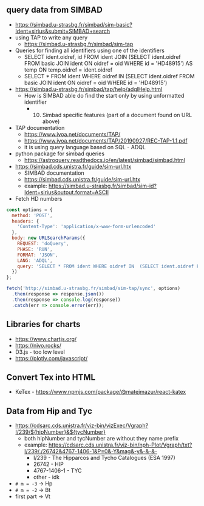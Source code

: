 ## query data from SIMBAD
- https://simbad.u-strasbg.fr/simbad/sim-basic?Ident=sirius&submit=SIMBAD+search
- using TAP to write any query
  - https://simbad.u-strasbg.fr/simbad/sim-tap
- Queries for finding all identifiers using one of the identifiers
  - SELECT ident.oidref, id FROM ident JOIN
        (SELECT ident.oidref
        FROM basic JOIN ident ON oidref = oid
        WHERE id = 'HD48915') AS temp ON temp.oidref = ident.oidref
  - SELECT * FROM ident WHERE oidref IN 
        (SELECT ident.oidref
        FROM basic JOIN ident ON oidref = oid
        WHERE id = 'HD48915')
- https://simbad.u-strasbg.fr/simbad/tap/help/adqlHelp.html
  - How is SIMBAD able do find the start only by using unformatted identifier 
    - 10. Simbad specific features (part of a document found on URL above)
- TAP documentation
  - https://www.ivoa.net/documents/TAP/
  - https://www.ivoa.net/documents/TAP/20190927/REC-TAP-1.1.pdf
  - it is using query language based on SQL - ADQL 
- python package for simbad queries
  - https://astroquery.readthedocs.io/en/latest/simbad/simbad.html
- https://simbad.cds.unistra.fr/guide/sim-url.htx
  - SIMBAD documentation
  - https://simbad.cds.unistra.fr/guide/sim-url.htx
  - example: https://simbad.u-strasbg.fr/simbad/sim-id?Ident=sirius&output.format=ASCII
- Fetch HD numbers
```javascript
const options = {
  method: 'POST',
  headers: {
    'Content-Type': 'application/x-www-form-urlencoded'
  },
  body: new URLSearchParams({
    REQUEST: 'doQuery',
    PHASE: 'RUN',
    FORMAT: 'JSON',
    LANG: 'ADQL',
    query: 'SELECT * FROM ident WHERE oidref IN  (SELECT ident.oidref FROM basic JOIN ident ON oidref = oid WHERE id = \'sirius\')'
  })
};

fetch('http://simbad.u-strasbg.fr/simbad/sim-tap/sync', options)
  .then(response => response.json())
  .then(response => console.log(response))
  .catch(err => console.error(err));
```

## Libraries for charts
- https://www.chartjs.org/
- https://nivo.rocks/
- D3.js - too low level 
- https://plotly.com/javascript/

## Convert Tex into HTML
- KeTex - https://www.npmjs.com/package/@matejmazur/react-katex


## Data from Hip and Tyc
- https://cdsarc.cds.unistra.fr/viz-bin/vizExec/Vgraph?I/239/${hipNumber}&${tycNumber}
  - both hipNumber and tycNumber are without they name prefix
  - example: https://cdsarc.cds.unistra.fr/viz-bin/nph-Plot/Vgraph/txt?I/239/./26742&4767-1406-1&P=0&-Y&mag&-y&-&-&-
    - I/239 - The Hipparcos and Tycho Catalogues (ESA 1997)
    - 26742 - HIP
    - 4767-1406-1 - TYC
    - other - idk
- `# m = -3` -> Hp
- `# m = -2` -> Bt
- first part -> Vt

